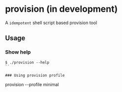 # provision (in development)

A `idempotent` shell script based provision tool

## Usage

### Show help
```
$ ./provision --help
``

### Using provision profile
```
provision --profile minimal
```